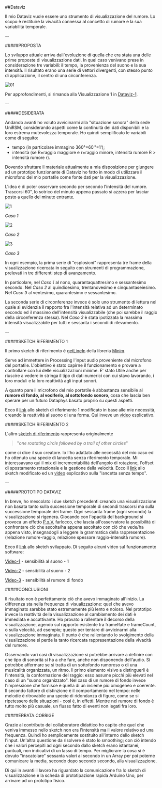 ##Dataviz

Il mio Dataviz vuole essere uno strumento di visualizzazione del rumore. 
Lo scopo è restituire la vivacità connessa al concetto di rumore e la sua variabilità temporale.

--

#####PROPOSTA

Lo sviluppo attuale arriva dall'evoluzione di quella che era stata una delle prime proposte di visualizzazione dati.
In quel caso venivano prese in considerazione tre variabili: il tempo, la provenienza del suono e la sua intensità.
Il risultato erano una serie di vettori divergenti, con stesso punto di applicazione, il centro di una circonferenza. 

![01](http://i.imgur.com/G3EZ2Q2.png?1)

Per approfondimenti, si rimanda alla Visualizzazione 1 in 
[Dataviz-1](https://github.com/LoreCame/ID2-2015/blob/master/2_dataviz/Lorella/dataviz-1.md).

--

#####DESIDERATA

Andando avanti ho voluto avvicinarmi alla "situazione sonora" della sede UniRSM, considerando aspetti come 
la continuità dei dati disponibili e la loro estrema mutevolezza temporale. 
Ho quindi semplificato le variabili come di seguito:

- tempo (in particolare immagino 360°=60''=1');
- intensità (se R=raggio maggiore e r=raggio minore, intensità rumore R > intensità rumore r).

Dovendo sfruttare il materiale attualmente a mia disposizione per giungere ad un prototipo funzionante di Dataviz
ho fatto in modo di utilizzare il microfono del mio portatile come fonte dati per la visualizzazione.

L'idea è di poter osservare secondo per secondo l'intensità del rumore.
Trascorsi 60", lo sotrico del minuto appena passato si azzera per lasciar posto a quello del 
minuto entrante.

![1](http://i.imgur.com/uEaXdCG.jpg?1)

_Caso 1_

![2](http://i.imgur.com/WXXS3YH.jpg?1)

_Caso 2_

![3](http://i.imgur.com/rRIahzs.jpg?1)

_Caso 3_

In ogni esempio, la prima serie di "esplosioni" rappresenta tre frame della visualizzazione ricercata in seguito 
con strumenti di programmazione, prelevati in tre differenti step di avanzamento. 

In particolare, nel _Caso 1_ al nono, quarantaquattresimo e sessantesimo secondo. 
Nel _Caso 2_ al quindicesimo, trentanovesimo e cinquantaseiesimo. 
Nel _Caso 3_ al ventesimo, quarantesimo e sessantesimo.

La seconda serie di circonferenze invece è solo uno strumento di lettura nel quale si evidenzia il rapporto fra
l'intensità relativa ad un determinato secondo ed il massimo dell'intensità visualizzabile (che poi sarebbe il raggio della circonferenza stessa). Nel _Caso 3_ è stata ipotizzata la massima intensità visualizzabile 
per tutti e sessanta i secondi di rilevamento.

--

#####SKETCH RIFERIMENTO 1

Il primo sketch di riferimento è [getLineIn](http://code.compartmental.net/minim/minim_method_getlinein.html) 
della libreria [Minim](http://code.compartmental.net/tools/minim/).

Serve ad immettere in Processing l'input audio proveniente dal microfono del portatile. L'obiettivo è stato capirne il funzionamento e provare a controllare con lui delle visualizzazioni minime. E' stato Utile anche per riuscire a vedere in stringa il tipo di dati numerici con cui stavo lavorando, i loro moduli e la loro reattività agli input sonori. 

A quanto pare il microfono del mio portatile è abbastanza sensibile al **rumore di fondo, al vociferio, 
al sottofondo sonoro**, cosa che lascia ben sperare per un futuro Dataphys basato proprio su questi aspetti.

Ecco il 
[link](https://github.com/LoreCame/ID2-2015/blob/master/2_dataviz/Lorella/sketch-progress/riferimento-1.pde) 
allo sketch di riferimento 1 modificato in base alle mie necessità, creando la reattività al suono di una forma. Qui inveve un [video](https://www.dropbox.com/s/d9yj23ldlfkr1cr/riferimento-1.wmv?dl=0) esplicativo.

#####SKETCH RIFERIMENTO 2

L'altro 
[sketch di riferimento](http://forum.processing.org/two/discussion/7163/rotating-more-than-one-offset-circle)
rappresenta originalmente 
>"_one roatating circle followed by a trail of other circles_"

come ci dice il suo creatore. Io l'ho adattato alle necessità del mio caso ed ho ottenuto una specie di lancetta senza riferimento temporale. Mi interessavano qui il mix di incrementabilità dell'angolo di rotazione, l'offset di spostamento rotazionale e la gestione della velocità. Ecco il 
[link](https://github.com/LoreCame/ID2-2015/blob/master/2_dataviz/Lorella/sketch-progress/riferimento-2-modified.pde) allo sketch modificato ed un
[video](https://www.dropbox.com/s/dkedorxbgg6yq2a/riferimento-2.wmv?dl=0) esplicativo sulla "lancetta senza tempo".

--

#####PROTOTIPO DATAVIZ

In breve, ho mescolato i due sketch precedenti creando una visualizzazione non basata tanto sulla successione temporale 
di secondi trascorsi ma sulla successione temporale dei frame. Ogni sessanta frame (ogni secondo) la visualizzazione 
si rigenera. Giocando con l'opacità del background si provoca un effetto
[P.o.V.](http://en.wikipedia.org/wiki/Persistence_of_vision) farlocco, che lascia all'osservatore la possibilità di 
confrontare ciò che ascolta/ha appena ascoltato con ciò che vede/ha appena visto, insegnadogli a leggere la grammatica 
della rappresentazione (relazione rumore-raggio, relazione spessore raggio-intensità rumore).

Ecco il [link](https://github.com/LoreCame/ID2-2015/blob/master/2_dataviz/Lorella/sketch-progress/dataviz-4.pde) allo sketch sviluppato. Di seguito alcuni video sul funzionamento software:

[Video-1](https://www.dropbox.com/s/bzrip8jt0i2mkku/video-1.wmv?dl=0) - sensibilità al suono - 1

[Video-2](https://www.dropbox.com/s/u9ittovwgocx34f/video-2.wmv?dl=0) - sensibilità al suono - 2

[Video-3](https://www.dropbox.com/s/aekspsf6sfve7yb/video-3.wmv?dl=0) - sensibilità al rumore di fondo

#####CONCLUSIONI

Il risultato non è perfettamente ciò che avevo immaginato all'inizio. La differenza sta nella frequenza di visualizzazione:
quel che avevo immaginato sarebbe stato estremamente più lento e noioso. Nel prototipo invece la reattività della visualizzazione al cambiamento dei dati è immediata e accattivante. Ho provato a rallentare il decorso della visualizzazione, agendo sul rapporto esistente tra frameRate e frameCount, o sulla velocità, ad esempio; questo per tentare di avvicinarmi alla visualizzazione immaginata. Il punto è che rallentando lo svolgimento della visualizzazione si perde la tanto ricercata rappresentazione della vivacità del rumore.

Osservando vari casi di visualizzazione si potrebbe arrivare a definire con che tipo di sonorità si ha a che fare, anche non disponendo dell'audio. Si potrebbe affermare se si tratta di un sottofondo rumoroso o di una musicalità organizzata, un ritmo. Il primo elemento visivo a distinguerli è l'intensità, la conformazione del raggio: esso assume picchi più elevati nel caso di un "suono organizzato". Nel caso di un rumore di fondo invece l'impressione che fornisce è quella di un insieme più omogeneo e coerente. Il secondo fattore di distinzione è il comportamento nel tempo: nelle melodie è ritrovabile una specie di ridondanza di figure, come se si ripetessero delle situazioni - così è, in effetti. Mentre nel rumore di fondo è tutto molto più casuale, un flusso fatto di eventi non legati fra loro.

#####ERRATA CORRIGE

Grazie al contributo del collaboratore didattico ho capito che quel che veniva immesso nello sketch non era l'intensità ma il valore relativo ad una frequenza. Quindi ho semplicemente sostituito all'interno dello sketch l'input. Un'altra questione da risolvere è stato lo smoothing; con ciò intendo che i valori percepiti ad ogni secondo dallo sketch erano istantanei, puntuali, non indicativi di un lasso di tempo. Per migliorare la cosa si è dovuto "inscatolare" sessanta valori al secondo in un Array per poi poterne comunicare la media, secondo dopo secondo secondo, alla visualizzazione.

Di qui in avanti il lavoro ha riguardato la comunicazione fra lo sketch di visualizzazione e la scheda di prototipazione rapida Arduino Uno, per arrivare ad un prototipo fisico.




